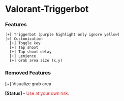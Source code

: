 # Valorant-Triggerbot

### Features

```
[+] Triggerbot (purple highlight only ignore yellow)
[=] Customization
  [+] Toggle key
  [+] Tap shoot
  [+] Tap shoot delay
  [+] Lenience
  [+] Grab area size (x,y)
```

### Removed Features

<s>[+] Visualize grab area</s>

**[Status] -** <span style="color:red">Use at your own risk.</span>

